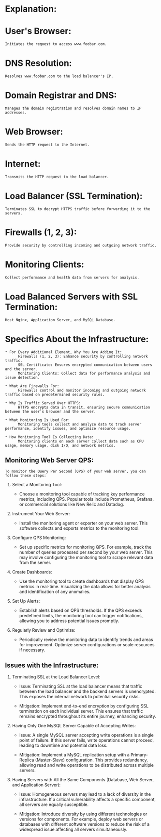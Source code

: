 # Explanation:

# User's Browser:
    Initiates the request to access www.foobar.com.

# DNS Resolution:
    Resolves www.foobar.com to the load balancer's IP.

# Domain Registrar and DNS:
    Manages the domain registration and resolves domain names to IP addresses.

# Web Browser:
    Sends the HTTP request to the Internet.

# Internet:
    Transmits the HTTP request to the load balancer.

# Load Balancer (SSL Termination):
    Terminates SSL to decrypt HTTPS traffic before forwarding it to the servers.

# Firewalls (1, 2, 3):
    Provide security by controlling incoming and outgoing network traffic.

# Monitoring Clients:
    Collect performance and health data from servers for analysis.

# Load Balanced Servers with SSL Termination:
    Host Nginx, Application Server, and MySQL Database.

# Specifics About the Infrastructure:

    * For Every Additional Element, Why You Are Adding It:
          Firewalls (1, 2, 3): Enhance security by controlling network traffic.
          SSL Certificate: Ensures encrypted communication between users and the server.
          Monitoring Clients: Collect data for performance analysis and issue detection.

    * What Are Firewalls For:
          Firewalls control and monitor incoming and outgoing network traffic based on predetermined security rules.

    * Why Is Traffic Served Over HTTPS:
          HTTPS encrypts data in transit, ensuring secure communication between the user's browser and the server.

    * What Monitoring Is Used For:
          Monitoring tools collect and analyze data to track server performance, identify issues, and optimize resource usage.

    * How Monitoring Tool Is Collecting Data:
          Monitoring clients on each server collect data such as CPU usage, memory usage, disk I/O, and network metrics.
## Monitoring Web Server QPS:
    To monitor the Query Per Second (QPS) of your web server, you can follow these steps:

1. Select a Monitoring Tool:
    * Choose a monitoring tool capable of tracking key performance metrics, including QPS. Popular tools include Prometheus, Grafana, or commercial solutions like New Relic and Datadog.

2. Instrument Your Web Server:
    * Install the monitoring agent or exporter on your web server. This software collects and exports metrics to the monitoring tool.

3. Configure QPS Monitoring:
    * Set up specific metrics for monitoring QPS. For example, track the number of queries processed per second by your web server. This may involve configuring the monitoring tool to scrape relevant data from the server.

4. Create Dashboards:
    * Use the monitoring tool to create dashboards that display QPS metrics in real-time. Visualizing the data allows for better analysis and identification of any anomalies.

5. Set Up Alerts:
    * Establish alerts based on QPS thresholds. If the QPS exceeds predefined limits, the monitoring tool can trigger notifications, allowing you to address potential issues promptly.

6. Regularly Review and Optimize:
    * Periodically review the monitoring data to identify trends and areas for improvement. Optimize server configurations or scale resources if necessary.

## Issues with the Infrastructure:

1. Terminating SSL at the Load Balancer Level:

    * Issue: Terminating SSL at the load balancer means that traffic between the load balancer and the backend servers is unencrypted. This exposes the internal network to potential security risks.

    * Mitigation: Implement end-to-end encryption by configuring SSL termination on each individual server. This ensures that traffic remains encrypted throughout its entire journey, enhancing security.

2. Having Only One MySQL Server Capable of Accepting Writes:

    * Issue: A single MySQL server accepting write operations is a single point of failure. If this server fails, write operations cannot proceed, leading to downtime and potential data loss.

    * Mitigation: Implement a MySQL replication setup with a Primary-Replica (Master-Slave) configuration. This provides redundancy, allowing read and write operations to be distributed across multiple servers.

3. Having Servers with All the Same Components (Database, Web Server, and Application Server):

    * Issue: Homogeneous servers may lead to a lack of diversity in the infrastructure. If a critical vulnerability affects a specific component, all servers are equally susceptible.

    * Mitigation: Introduce diversity by using different technologies or versions for components. For example, deploy web servers or databases with different software versions to reduce the risk of a widespread issue affecting all servers simultaneously.
